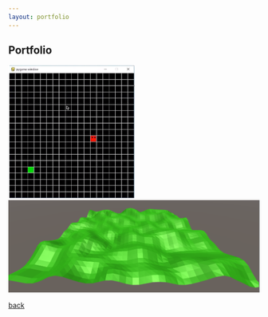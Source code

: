 ```yaml
---
layout: portfolio
---
```


## Portfolio

<img alt="Snake game" src="assets/images/snake-game.PNG"/><br>
<img alt="Low poly terrain" src="assets/images/low-poly-terrain.PNG"/>


[back](./)
